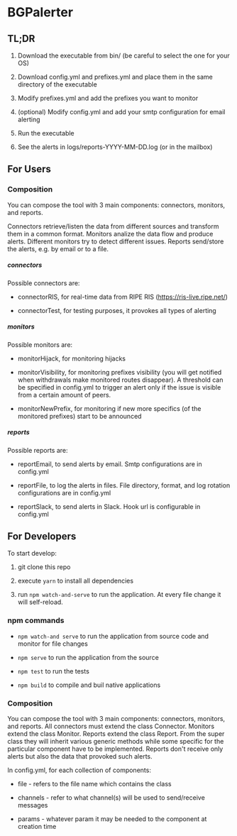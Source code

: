 # BGPalerter


## TL;DR

1. Download the executable from bin/ (be careful to select the one for your OS)

2. Download config.yml and prefixes.yml and place them in the same directory of the executable

3. Modify prefixes.yml and add the prefixes you want to monitor

4. (optional) Modify config.yml and add your smtp configuration for email alerting

5. Run the executable

6. See the alerts in logs/reports-YYYY-MM-DD.log (or in the mailbox)

## For Users

### Composition

You can compose the tool with 3 main components: connectors, monitors, and reports.

Connectors retrieve/listen the data from different sources and transform them in a common format.
Monitors analize the data flow and produce alerts. Different monitors try to detect different issues.
Reports send/store the alerts, e.g. by email or to a file.

##### connectors

Possible connectors are:

* connectorRIS, for real-time data from RIPE RIS (https://ris-live.ripe.net/)

* connectorTest, for testing purposes, it provokes all types of alerting

##### monitors

Possible monitors are:

* monitorHijack, for monitoring hijacks

* monitorVisibility, for monitoring prefixes visibility (you will get notified when withdrawals make monitored routes disappear). A threshold can be specified in config.yml to trigger an alert only if the issue is visible from a certain amount of peers.

* monitorNewPrefix, for monitoring if new more specifics (of the monitored prefixes) start to be announced

##### reports

Possible reports are:

* reportEmail, to send alerts by email. Smtp configurations are in config.yml

* reportFile, to log the alerts in files. File directory, format, and log rotation configurations are in config.yml

* reportSlack, to send alerts in Slack. Hook url is configurable in config.yml


## For Developers

To start develop:

1. git clone this repo

2. execute `yarn` to install all dependencies

3. run `npm watch-and-serve` to run the application. At every file change it will self-reload.

### npm commands

* `npm watch-and serve` to run the application from source code and monitor for file changes

* `npm serve` to run the application from the source

* `npm test` to run the tests

* `npm build` to compile and buil native applications

### Composition

You can compose the tool with 3 main components: connectors, monitors, and reports.
All connectors must extend the class Connector. Monitors extend the class Monitor. Reports extend the class Report.
From the super class they will inherit various generic methods while some specific for the particular component have to be implemented.
Reports don't receive only alerts but also the data that provoked such alerts.

In config.yml, for each collection of components:

* file - refers to the file name which contains the class

* channels - refer to what channel(s) will be used to send/receive messages

* params - whatever param it may be needed to the component at creation time




